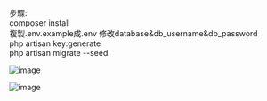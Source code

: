 步驟:<br>
composer install<br>
複製.env.example成.env 修改database&db_username&db_password<br>
php artisan key:generate<br>
php artisan migrate --seed<br>


![image](https://user-images.githubusercontent.com/72752709/200163437-c2c26431-b208-43f4-be54-8a439e17b8af.png)

![image](https://user-images.githubusercontent.com/72752709/200163532-3fcf6532-1781-446d-9e6e-5a1108a6e5eb.png)
